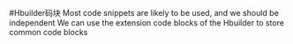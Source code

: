 #Hbuilder码块
Most code snippets are likely to be used, and we should be independent
We can use the extension code blocks of the Hbuilder to store common code blocks
